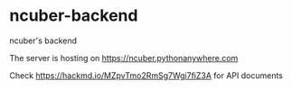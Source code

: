 # ncuber-backend
ncuber's backend

The server is hosting on https://ncuber.pythonanywhere.com

Check https://hackmd.io/MZpvTmo2RmSg7Wgi7fiZ3A for API documents
